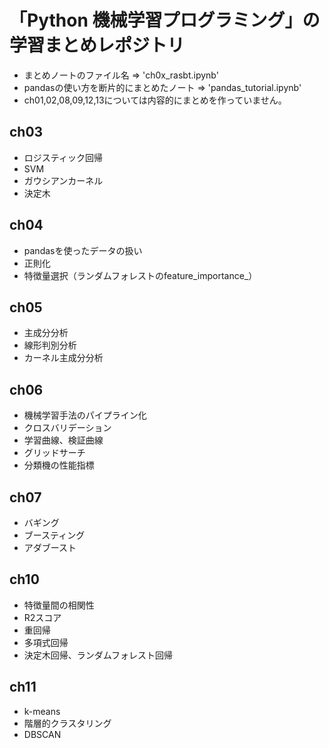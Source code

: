 # 「Python 機械学習プログラミング」の学習まとめレポジトリ

* まとめノートのファイル名 => 'ch0x_rasbt.ipynb'
* pandasの使い方を断片的にまとめたノート => 'pandas_tutorial.ipynb'
* ch01,02,08,09,12,13については内容的にまとめを作っていません。

## ch03
* ロジスティック回帰
* SVM
* ガウシアンカーネル
* 決定木

## ch04
* pandasを使ったデータの扱い
* 正則化
* 特徴量選択（ランダムフォレストのfeature_importance_）

## ch05
* 主成分分析
* 線形判別分析
* カーネル主成分分析

## ch06
* 機械学習手法のパイプライン化
* クロスバリデーション
* 学習曲線、検証曲線
* グリッドサーチ
* 分類機の性能指標

## ch07
* バギング
* ブースティング
* アダブースト

## ch10
* 特徴量間の相関性
* R2スコア
* 重回帰
* 多項式回帰
* 決定木回帰、ランダムフォレスト回帰

## ch11
* k-means
* 階層的クラスタリング
* DBSCAN
